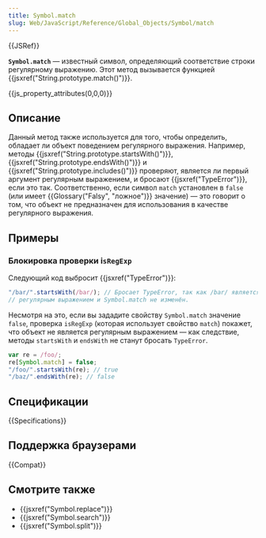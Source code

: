 ```yaml
---
title: Symbol.match
slug: Web/JavaScript/Reference/Global_Objects/Symbol/match
---
```


{{JSRef}}

**`Symbol.match`** — известный символ, определяющий соответствие строки регулярному выражению. Этот метод вызывается функцией {{jsxref("String.prototype.match()")}}.

{{js_property_attributes(0,0,0)}}

## Описание

Данный метод также используется для того, чтобы определить, обладает ли объект поведением регулярного выражения. Например, методы {{jsxref("String.prototype.startsWith()")}}, {{jsxref("String.prototype.endsWith()")}} и {{jsxref("String.prototype.includes()")}} проверяют, является ли первый аргумент регулярным выражением, и бросают {{jsxref("TypeError")}}, если это так. Соответственно, если символ `match` установлен в `false` (или имеет {{Glossary("Falsy", "ложное")}} значение) — это говорит о том, что объект не предназначен для использования в качестве регулярного выражения.

## Примеры

### Блокировка проверки i`sRegExp`

Следующий код выбросит {{jsxref("TypeError")}}:

```js
"/bar/".startsWith(/bar/); // Бросает TypeError, так как /bar/ является
// регулярным выражением и Symbol.match не изменён.
```

Несмотря на это, если вы зададите свойству `Symbol.match` значение `false`, проверка `isRegExp` (которая использует свойство `match`) покажет, что объект не является регулярным выражением — как следствие, методы `startsWith` и `endsWith` не станут бросать `TypeError`.

```js
var re = /foo/;
re[Symbol.match] = false;
"/foo/".startsWith(re); // true
"/baz/".endsWith(re); // false
```

## Спецификации

{{Specifications}}

## Поддержка браузерами

{{Compat}}

## Смотрите также

- {{jsxref("Symbol.replace")}}
- {{jsxref("Symbol.search")}}
- {{jsxref("Symbol.split")}}
